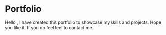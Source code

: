 # Portfolio

Hello , I have created this portfolio to showcase my skills and projects. Hope you like it. If you do feel feel to contact me.

